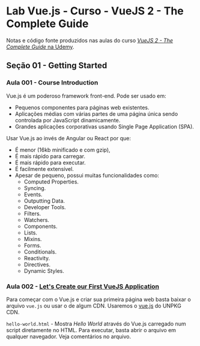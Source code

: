 # Lab Vue.js - Curso - VueJS 2 - The Complete Guide

Notas e código fonte produzidos nas aulas do curso [*VueJS 2 - The Complete Guide* na Udemy](https://www.udemy.com/vuejs-2-the-complete-guide).

## Seção 01 - Getting Started

### Aula 001 - Course Introduction

Vue.js é um poderoso framework front-end.
Pode ser usado em:

* Pequenos componentes para páginas web existentes.
* Aplicações médias com várias partes de uma página única sendo controlada por JavaScript dinamicamente.
* Grandes aplicações corporativas usando Single Page Application (SPA).

Usar Vue.js ao invés de Angular ou React por que:

* É menor (16kb minificado e com gzip), 
* É mais rápido para carregar.
* É mais rápido para executar.
* É facilmente extensível.
* Apesar de pequeno, possui muitas funcionalidades como:
  * Computed Properties.
  * Syncing.
  * Events.
  * Outputting Data.
  * Developer Tools.
  * Filters.
  * Watchers.
  * Components.
  * Lists.
  * Mixins.
  * Forms.
  * Conditionals.
  * Reactivity.
  * Directives.
  * Dynamic Styles.

### Aula 002 - [Let's Create our First VueJS Application](https://www.udemy.com/vuejs-2-the-complete-guide/learn/v4/t/lecture/5940922)

Para começar com o Vue.js e criar sua primeira página web basta baixar o arquivo `vue.js` ou usar o de algum CDN. Usaremos o [vue.js](https://unpkg.com/vue@2.5.16/dist/vue.js) do UNPKG CDN.

`hello-world.html` - Mostra *Hello World* através do Vue.js carregado num script diretamente no HTML. Para executar, basta abrir o arquivo em qualquer navegador. Veja comentários no arquivo.